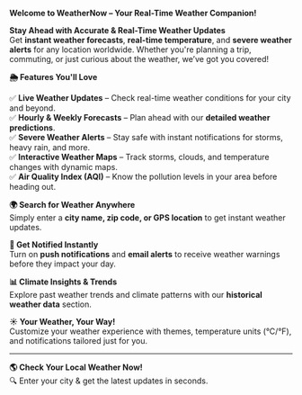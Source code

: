 **Welcome to WeatherNow – Your Real-Time Weather Companion!**  

**Stay Ahead with Accurate & Real-Time Weather Updates**  
Get **instant weather forecasts**, **real-time temperature**, and **severe weather alerts** for any location worldwide. Whether you're planning a trip, commuting, or just curious about the weather, we’ve got you covered!  

**🌦️ Features You'll Love**  

✅ **Live Weather Updates** – Check real-time weather conditions for your city and beyond.  
✅ **Hourly & Weekly Forecasts** – Plan ahead with our **detailed weather predictions**.  
✅ **Severe Weather Alerts** – Stay safe with instant notifications for storms, heavy rain, and more.  
✅ **Interactive Weather Maps** – Track storms, clouds, and temperature changes with dynamic maps.  
✅ **Air Quality Index (AQI)** – Know the pollution levels in your area before heading out.  

**🌍 Search for Weather Anywhere**  
Simply enter a **city name, zip code, or GPS location** to get instant weather updates.  

**🔔 Get Notified Instantly**  
Turn on **push notifications** and **email alerts** to receive weather warnings before they impact your day.  

**📊 Climate Insights & Trends**  
Explore past weather trends and climate patterns with our **historical weather data** section.  

**☀️ Your Weather, Your Way!**  
Customize your weather experience with themes, temperature units (°C/°F), and notifications tailored just for you.  

---

**🌎 Check Your Local Weather Now!**  
🔍 Enter your city & get the latest updates in seconds.  
